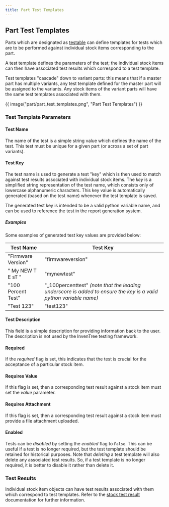 ```yaml
---
title: Part Test Templates
---
```


## Part Test Templates

Parts which are designated as [testable](./index.md#testable) can define templates for tests which are to be performed against individual stock items corresponding to the part.

A test template defines the parameters of the test; the individual stock items can then have associated test results which correspond to a test template.

Test templates "cascade" down to variant parts: this means that if a master part has multiple variants, any test template defined for the master part will be assigned to the variants. Any stock items of the variant parts will have the same test templates associated with them.

{{ image("part/part_test_templates.png", "Part Test Templates") }}

### Test Template Parameters

#### Test Name

The name of the test is a simple string value which defines the name of the test. This test must be unique for a given part (or across a set of part variants).

#### Test Key

The test name is used to generate a test "key" which is then used to match against test results associated with individual stock items. The *key* is a simplified string representation of the test name, which consists only of lowercase alphanumeric characters. This key value is automatically generated (based on the test name) whenever the test template is saved.

The generated test key is intended to be a valid python variable name, and can be used to reference the test in the report generation system.

##### Examples

Some examples of generated test key values are provided below:

| Test Name | Test Key |
| --- | --- |
| "Firmware Version" | "firmwareversion" |
| " My NEW T E sT " | "mynewtest" |
| "100 Percent Test"| "_100percenttest" *(note that the leading underscore is added to ensure the key is a valid python variable name)* |
| "Test 123" | "test123" |

#### Test Description

This field is a simple description for providing information back to the user. The description is not used by the InvenTree testing framework.

#### Required

If the *required* flag is set, this indicates that the test is crucial for the acceptance of a particular stock item.

#### Requires Value

If this flag is set, then a corresponding test result against a stock item must set the *value* parameter.

#### Requires Attachment

If this flag is set, then a corresponding test result against a stock item must provide a file attachment uploaded.

#### Enabled

Tests can be *disabled* by setting the *enabled* flag to `False`. This can be useful if a test is no longer required, but the test template should be retained for historical purposes. Note that *deleting* a test template will also delete any associated test results. So, if a test template is no longer required, it is better to disable it rather than delete it.

### Test Results

Individual stock item objects can have test results associated with them which correspond to test templates. Refer to the [stock test result](../stock/test.md) documentation for further information.
